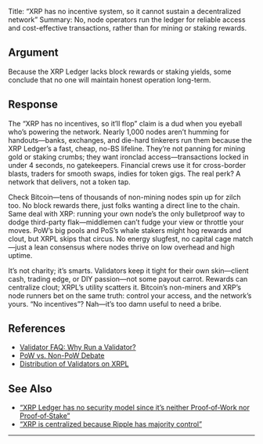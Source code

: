 Title: “XRP has no incentive system, so it cannot sustain a decentralized network”
Summary: No, node operators run the ledger for reliable access and cost-effective transactions, rather than for mining or staking rewards.

## Argument  
Because the XRP Ledger lacks block rewards or staking yields, some conclude that no one will maintain honest operation long-term.

## Response  
The “XRP has no incentives, so it’ll flop” claim is a dud when you eyeball who’s powering the network. Nearly 1,000 nodes aren’t humming for handouts—banks, exchanges, and die-hard tinkerers run them because the XRP Ledger’s a fast, cheap, no-BS lifeline. They’re not panning for mining gold or staking crumbs; they want ironclad access—transactions locked in under 4 seconds, no gatekeepers. Financial crews use it for cross-border blasts, traders for smooth swaps, indies for token gigs. The real perk? A network that delivers, not a token tap.

Check Bitcoin—tens of thousands of non-mining nodes spin up for zilch too. No block rewards there, just folks wanting a direct line to the chain. Same deal with XRP: running your own node’s the only bulletproof way to dodge third-party flak—middlemen can’t fudge your view or throttle your moves. PoW’s big pools and PoS’s whale stakers might hog rewards and clout, but XRPL skips that circus. No energy slugfest, no capital cage match—just a lean consensus where nodes thrive on low overhead and high uptime.

It’s not charity; it’s smarts. Validators keep it tight for their own skin—client cash, trading edge, or DIY passion—not some payout carrot. Rewards can centralize clout; XRPL’s utility scatters it. Bitcoin’s non-miners and XRP’s node runners bet on the same truth: control your access, and the network’s yours. “No incentives”? Nah—it’s too damn useful to need a bribe.

## References
- [Validator FAQ: Why Run a Validator?](https://xrpl.org/run-a-rippled-validator.html)
- [PoW vs. Non-PoW Debate](https://ripple.com/insights/)
- [Distribution of Validators on XRPL](https://xrpl.org/validator-registry.html)

## See Also
- [“XRP Ledger has no security model since it’s neither Proof‑of‑Work nor Proof‑of‑Stake”](xrp-ledger-has-no-security-model-since-its-neither-proof-of-work-nor-proof-of-stake.html)
- [“XRP is centralized because Ripple has majority control”](xrp-is-centralized-because-ripple-has-majority-control.html)

---

